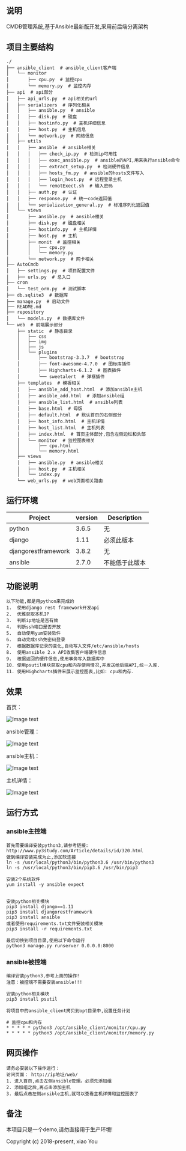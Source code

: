 ## 说明
CMDB管理系统,基于Ansible最新版开发,采用前后端分离架构

## 项目主要结构
```
./
├── ansible_client  # ansible_client客户端
│   └── monitor
│       ├── cpu.py  # 监控cpu
│       └── memory.py  # 监控内存
├── api  # api部分
│   ├── api_urls.py  # api相关的url
│   ├── serializers  # 序列化相关
│   │   ├── ansible.py  # ansible
│   │   ├── disk.py  # 磁盘
│   │   ├── hostinfo.py  # 主机详细信息
│   │   ├── host.py  # 主机信息
│   │   └── network.py  # 网络信息
│   ├── utils
│   │   ├── ansible  # ansible相关
│   │   │   ├── check_ip.py  # 检测ip可用性
│   │   │   ├── exec_ansible.py  # ansible的API,用来执行ansible命令
│   │   │   ├── extract_setup.py  # 检测硬件信息
│   │   │   ├── hosts_fm.py  # ansible的hosts文件写入
│   │   │   ├── login_host.py  # 远程登录主机
│   │   │   └── remotExect.sh  # 输入密码
│   │   ├── auth.py  # 认证
│   │   ├── response.py  # 统一code返回值
│   │   └── serialization_general.py  # 标准序列化返回值
│   └── views
│       ├── ansible.py  # ansible相关
│       ├── disk.py  # 磁盘相关
│       ├── hostinfo.py  # 主机详情
│       ├── host.py  # 主机
│       ├── monit  # 监控相关
│       │   ├── cpu.py
│       │   └── memory.py
│       └── network.py  # 网卡相关
├── AutoCmdb
│   ├── settings.py  # 项目配置文件
│   ├── urls.py  # 总入口
├── cron
│   └── test_orm.py  # 测试脚本
├── db.sqlite3  # 数据库
├── manage.py  # 启动文件
├── README.md
├── repository
│   └── models.py  # 数据库文件
└── web  # 前端展示部分
    ├── static  # 静态目录
    │   ├── css
    │   ├── img
    │   ├── js
    │   └── plugins
    │       ├── bootstrap-3.3.7  # bootstrap
    │       ├── font-awesome-4.7.0  # 图标库插件
    │       ├── Highcharts-6.1.2  # 图表插件
    │       └── sweetalert  # 弹框插件
    ├── templates  # 模板相关
    │   ├── ansible_add_host.html  # 添加ansible主机
    │   ├── ansible_add.html  # 添加ansible组
    │   ├── ansible_list.html  # ansible列表
    │   ├── base.html  # 母版
    │   ├── default.html  # 默认首页的右侧部分
    │   ├── host_info.html  # 主机详情
    │   ├── host_list.html  # 主机列表
    │   ├── index.html  # 首页主体部分,包含左侧边栏和头部
    │   └── monitor  # 监控图表相关
    │       ├── cpu.html
    │       └── memory.html
    ├── views
    │   ├── ansible.py  # ansible相关
    │   ├── host.py  # 主机相关
    │   └── index.py
    └── web_urls.py  # web页面相关路由
```

## 运行环境
| Project | version | Description |
|---------|--------|-------------|
| python  | 3.6.5 | 无 |
| django  | 1.11 | 必须此版本 |
| djangorestframework  | 3.8.2 | 无 |
| ansible  |2.7.0 | 不能低于此版本 |

## 功能说明
```
以下功能,都是用python来完成的
1.  使用django rest framework开发api
2.  优雅获取本机IP
3.  判断ip地址是否有效
4.  判断ssh端口是否开放
5.  自动使用yum安装软件
6.  自动完成ssh免密码登录
7.  根据数据库记录的变化,自动写入文件/etc/ansible/hosts
8.  使用ansible 2.x API收集客户端硬件信息
9.  根据返回的硬件信息,使用事务写入数据库中
10. 使用psutil模块获取cpu和内存使用情况,并发送给后端API,统一入库.
11. 使用Highcharts插件来展示监控图表,比如: cpu和内存.
```


## 效果
首页：

![Image text](https://github.com/py3study/AutoCmdb/blob/master/%E6%95%88%E6%9E%9C%E5%9B%BE/%E9%A6%96%E9%A1%B5.png)

ansible管理：

![Image text](https://github.com/py3study/AutoCmdb/blob/master/%E6%95%88%E6%9E%9C%E5%9B%BE/ansible%E7%AE%A1%E7%90%86.png)

ansible主机：

![Image text](https://github.com/py3study/AutoCmdb/blob/master/%E6%95%88%E6%9E%9C%E5%9B%BE/ansible%E4%B8%BB%E6%9C%BA.png)

主机详情：

![Image text](https://github.com/py3study/AutoCmdb/blob/master/%E6%95%88%E6%9E%9C%E5%9B%BE/%E4%B8%BB%E6%9C%BA%E8%AF%A6%E6%83%85.png)


## 运行方式
### ansible主控端
```
首先需要编译安装python3,请参考链接:
http://www.py3study.com/Article/details/id/320.html
做到编译安装完成为止,添加软连接
ln -s /usr/local/python3/bin/python3.6 /usr/bin/python3
ln -s /usr/local/python3/bin/pip3.6 /usr/bin/pip3

安装2个系统软件
yum install -y ansible expect


安装python相关模块
pip3 install django==1.11
pip3 install djangorestframework
pip3 install ansible
或者使用requirements.txt文件安装相关模块
pip3 install -r requirements.txt

最后切换到项目目录,使用以下命令运行
python3 manage.py runserver 0.0.0.0:8000
```
### ansible被控端
```
编译安装python3,参考上面的操作!
注意：被控端不需要安装ansible!!!

安装python相关模块
pip3 install psutil

将项目中的ansible_client拷贝到opt目录中,设置任务计划

# 监控cpu和内存
* * * * * python3 /opt/ansible_client/monitor/cpu.py
* * * * * python3 /opt/ansible_client/monitor/memory.py
```

## 网页操作
```
请务必安装以下操作进行：
访问页面： http://ip地址/web/
1. 进入首页,点击左侧ansible管理。必须先添加组
2. 添加组之后,再点击添加主机
3. 最后点击左侧ansible主机,就可以查看主机详情和监控图表了
```


## 备注
本项目只是一个demo,请勿直接用于生产环境!


Copyright (c) 2018-present, xiao You